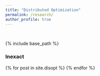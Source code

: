 ```yaml
---
title: "Distributed Optimization"
permalink: /research/
author_profile: true
---
```


<p>&nbsp;</p>

{% include base_path %}

### Inexact 

{% for post in site.disopt %}
{% endfor %}

